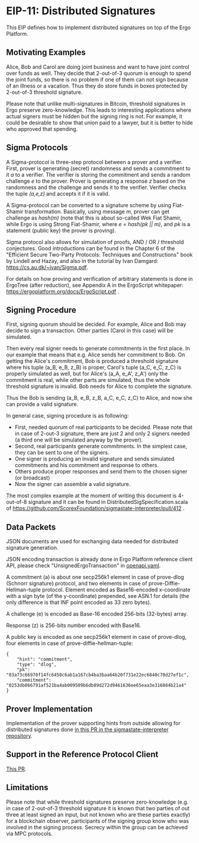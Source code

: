 EIP-11: Distributed Signatures
==============================

This EIP defines how to implement distributed signatures on top of the Ergo Platform.


Motivating Examples
-------------------

Alice, Bob and Carol are doing joint business and want to have joint control over funds as well. They decide that 2-out-of-3 quorum is enough to spend the joint funds, so there is no problem if one of them can not sign because of an illness or a vacation. Thus they do store funds in boxes protected by 2-out-of-3 threshold signature. 

Please note that unlike multi-signatures in Bitcoin, threshold signatures in Ergo preserve zero-knowledge. This leads to interesting applications where actual signers must be hidden but the signing ring is not. For example, it could be desirable to show that union paid to a lawyer, but it is better to hide who approved that spending.  

Sigma Protocols
---------------

A Sigma-protocol is three-step protocol between a prover and a verifier. First, prover is generating (secret) randomness and sends a commitment to it *a* to a verifier. The verifier is storing the commitment and sends a random challenge *e* to the prover. Prover is generating a response *z* based on the randomness and the challenge and sends it to the verifier. Verifier checks the tuple *(a,e,z)* and accepts it if it is valid. 

A Sigma-protocol can be converted to a signature scheme by using Fiat-Shamir transformation. Basically, using message *m*, prover can get challenge as *hash(m)* (note that this is about so-called Wek Fiat Shamir, while Ergo is using Strong Fiat-Shamir, where *e = hash(pk || m)*, and $pk$ is a statement (public key) the prover is proving).

Sigma protocol also allows for simulation of proofs, AND / OR / threshold conjectures. Good introductions can be found in the Chapter 6 of the "Efficient Secure Two-Party Protocols: Techniques and Constructions" book by Lindell and Hazay, and also in the tutorial by Ivan Damgard: https://cs.au.dk/~ivan/Sigma.pdf. 

For details on how proving and verification of arbitrary statements is done in ErgoTree (after reduction), see Appendix A in the ErgoScript whitepaper: https://ergoplatform.org/docs/ErgoScript.pdf . 

Signing Procedure
-----------------

First, signing quorum should be decided. For example, Alice and Bob may decide to sign a transaction. Other parties (Carol in this case) will be simulated.

Then every real signer needs to generate commitments in the first place. In our example that means that e.g. Alice sends her commitment to Bob. 
On getting the Alice's commitment, Bob is produced a threshold signature where his tuple (a_B, e_B, z_B) is proper, Carol's tuple (a_C, e_C, z_C) is properly simulated as well, but for Alice's
(a_A, e_A', z_A') only the commitment is real, while other parts are simulated, thus the whole threshold signature is invalid. Bob needs for Alice to complete the signature.

Thus the Bob is sending (a_B, e_B, z_B, a_C, e_C, z_C) to Alice, and now she can provide a valid signature. 

In general case, signing procedure is as following:

* First, needed quorum of real participants to be decided. Please note that in case of 2-out-3 signature, there are just 2 and only 2 signers needed (a third one will be simulated anyway by the prover).
* Second, real participants generate commitments. In the simplest case, they can be sent to one of the signers.
* One signer is producing an invalid signature and sends simulated commitments and his commitment and response to others.
* Others produce proper responses and send them to the chosen signer (or broadcast)
* Now the signer can assemble a valid signature.

The most complex example at the moment of writing this document is 4-out-of-8 signature and it can be found in DistributedSigSpecification.scala of https://github.com/ScorexFoundation/sigmastate-interpreter/pull/412 . 


Data Packets
------------

JSON documents are used for exchanging data needed for distributed signature generation.

JSON encoding transaction is already done in Ergo Platform reference client API, please check "UnsignedErgoTransaction" 
in [openapi.yaml](https://github.com/ergoplatform/ergo/blob/master/src/main/resources/api/openapi.yaml). 

A commitment (a) is about one secp256k1 element in case of prove-dlog (Schnorr signature) protocol, and two elements in 
case of prove-Diffie-Hellman-tuple protocol. Element encoded as Base16-encoded x-coordinate with a sign byte 
(of the y-coordinate) prepended, see ASN.1 for details (the only difference is that INF point encoded as 33 zero bytes). 

A challenge (e) is encoded as Base-16 encoded 256-bits (32-bytes) array.

Response (z) is 256-bits number encoded with Base16. 

A public key is encoded as one secp256k1 element in case of prove-dlog, four elements in case of 
prove-diffie-hellman-tuple:

    {
        "hint": "commitment",
        "type": "dlog",
        "pk": "03a73c66970f14fc6450c6ab1a167cb4ba3baa64b20f731e22ec6840c70d27ef1c",
        "commitment": "0253db866791af521ba4ab009509b6db89d272d9461636ee65eaa3e316884b21a4"
    }

Prover Implementation
---------------------

Implementation of the prover supporting hints from outside allowing for distributed signatures done 
[in this PR in the sigmastate-interpreter repository](https://github.com/ScorexFoundation/sigmastate-interpreter/pull/412).

Support in the Reference Protocol Client
----------------------------------------

[This PR](https://github.com/ergoplatform/ergo/pull/1118).

Limitations
-----------

Please note that while threshold signatures preserve zero-knowledge (e.g. in case of 2-out-of-3 threshold signature it is 
known that two parties of out three at least signed an input, but not known who are these parties exactly) for a blockchain observer, participants of the signing group know who was involved in the signing process. Secrecy within the group can be achieved via MPC protocols.  
